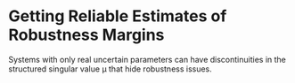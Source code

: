 # **Getting Reliable Estimates of Robustness Margins**

Systems with only real uncertain parameters can have discontinuities in the structured singular value μ that hide robustness issues.
